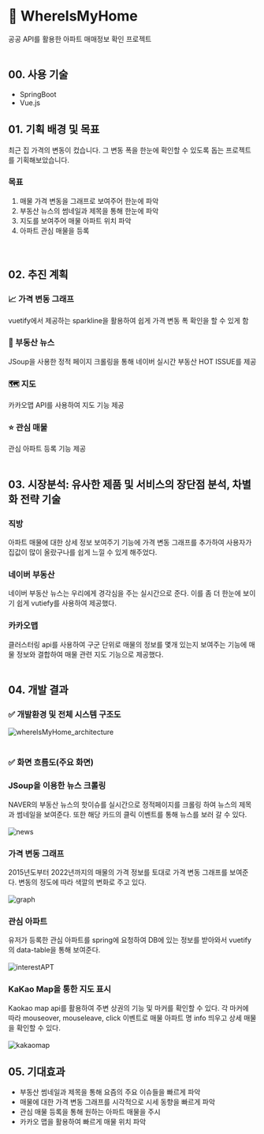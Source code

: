 # 🏡 WhereIsMyHome
공공 API를 활용한 아파트 매매정보 확인 프로젝트
<br/><br/>
## 00. 사용 기술
- SpringBoot
- Vue.js

## 01. 기획 배경 및 목표
최근 집 가격의 변동이 컸습니다. 그 변동 폭을 한눈에 확인할 수 있도록 돕는 프로젝트를 기획해보았습니다.
<br/>
### 목표
1. 매물 가격 변동을 그래프로 보여주어 한눈에 파악
2. 부동산 뉴스의 썸네일과 제목을 통해 한눈에 파악
3. 지도를 보여주어 매물 아파트 위치 파악
4. 아파트 관심 매물을 등록  
<br/><br/>
## 02. 추진 계획
### 📈 가격 변동 그래프
vuetify에서 제공하는 sparkline을 활용하여 쉽게 가격 변동 폭 확인을 할 수 있게 함
### 📰 부동산 뉴스
JSoup을 사용한 정적 페이지 크롤링을 통해 네이버 실시간 부동산 HOT ISSUE를 제공
### 🗺️ 지도
카카오맵 API를 사용하여 지도 기능 제공
### ⭐ 관심 매물
관심 아파트 등록 기능 제공
<br/><br/>
## 03. 시장분석: 유사한 제품 및 서비스의 장단점 분석, 차별화 전략 기술
### 직방
아파트 매물에 대한 상세 정보 보여주기 기능에 가격 변동 그래프를 추가하여 사용자가 집값이 많이 올랐구나를 쉽게 느낄 수 있게 해주었다.
### 네이버 부동산
네이버 부동산 뉴스는 우리에게 경각심을 주는 실시간으로 준다. 이를 좀 더 한눈에 보이기 쉽게 vutiefy를 사용하여 제공했다.
### 카카오맵
클러스터링 api를 사용하여 구군 단위로 매물의 정보를 몇개 있는지 보여주는 기능에 매물 정보와 결합하여 매물 관련 지도 기능으로 제공했다.
<br/><br/>
## 04. 개발 결과
### ✅ 개발환경 및 전체 시스템 구조도
![whereIsMyHome_architecture](https://user-images.githubusercontent.com/67596451/230403327-5362e05a-87e2-411a-a070-3880c83529c6.JPG)
<br/><br/>
### ✅ 화면 흐름도(주요 화면)
### JSoup을 이용한 뉴스 크롤링
NAVER의 부동산 뉴스의 핫이슈를 실시간으로 정적페이지를 크롤링 하여 뉴스의 제목 과 썸네일을 보여준다. 또한 해당 카드의 클릭 이벤트를 통해 뉴스를 보러 갈 수 있다.
<br/><br/>
![news](https://user-images.githubusercontent.com/67596451/230405082-ea952e23-8562-475d-8f89-704bda2fc17c.JPG)

### 가격 변동 그래프
2015년도부터 2022년까지의 매물의 가격 정보를 토대로 가격 변동 그래프를 보여준다. 변동의 정도에 따라 색깔의 변화로 주고 있다.
<br/><br/>
![graph](https://user-images.githubusercontent.com/67596451/230405097-1a870e4b-7a00-4946-9cd8-20e6bbe79860.JPG)

### 관심 아파트
유저가 등록한 관심 아파트를 spring에 요청하여 DB에 있는 정보를 받아와서 vuetify의 data-table을 통해 보여준다.
<br/><br/>
![interestAPT](https://user-images.githubusercontent.com/67596451/230405872-605edf4e-d736-4f0f-9019-17c62433441e.JPG)


### KaKao Map을 통한 지도 표시
Kaokao map api를 활용하여 주변 상권의 기능 및 마커를 확인할 수 있다. 각 마커에 따라 mouseover, mouseleave, click 이벤트로 매물 아파트 명 info 띄우고 상세 매물을 확인할 수 있다.
<br/><br/>
![kakaomap](https://user-images.githubusercontent.com/67596451/230405120-2805e327-607f-4d22-88df-194e85a33239.JPG)


## 05. 기대효과
- 부동산 썸네일과 제목을 통해 요즘의 주요 이슈들을 빠르게 파악
- 매물에 대한 가격 변동 그래프를 시각적으로 시세 동향을 빠르게 파악
- 관심 매물 등록을 통해 원하는 아파트 매물을 주시
- 카카오 맵을 활용하여 빠르게 매물 위치 파악

<br/><br/>
